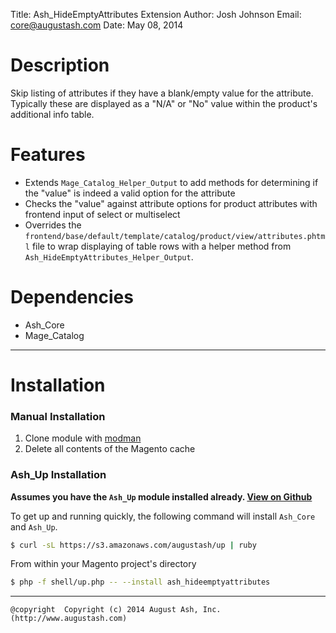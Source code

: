 Title:  Ash_HideEmptyAttributes Extension
Author: Josh Johnson
Email:  core@augustash.com
Date:   May 08, 2014

# Description

Skip listing of attributes if they have a blank/empty value for the attribute. Typically these are displayed as a "N/A" or "No" value within the product's additional info table.

# Features

+ Extends `Mage_Catalog_Helper_Output` to add methods for determining if the "value" is indeed a valid option for the attribute
+ Checks the "value" against attribute options for product attributes with frontend input of select or multiselect
+ Overrides the `frontend/base/default/template/catalog/product/view/attributes.phtml` file to wrap displaying of table rows with a helper method from `Ash_HideEmptyAttributes_Helper_Output`.

# Dependencies

+ Ash_Core
+ Mage_Catalog

------------

# Installation


### Manual Installation

1. Clone module with [modman](https://github.com/colinmollenhour/modman)
2. Delete all contents of the Magento cache

### Ash_Up Installation

**Assumes you have the `Ash_Up` module installed already. [View on Github](https://github.com/augustash/ash_up)**

To get up and running quickly, the following command will install `Ash_Core` and
`Ash_Up`.

```bash
$ curl -sL https://s3.amazonaws.com/augustash/up | ruby
```

From within your Magento project's directory

```bash
$ php -f shell/up.php -- --install ash_hideemptyattributes
```

-----

```
@copyright  Copyright (c) 2014 August Ash, Inc. (http://www.augustash.com)
```
